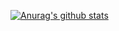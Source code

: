 [![Anurag's github stats](https://github-readme-stats.vercel.app/api?username=ShunichiTanaka&show_icons=true&theme=monokai&count_private=true&include_all_commits)](https://github.com/anuraghazra/github-readme-stats)
